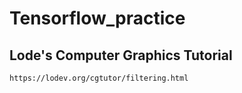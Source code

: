 # Tensorflow_practice

## Lode's Computer Graphics Tutorial
```
https://lodev.org/cgtutor/filtering.html
```
